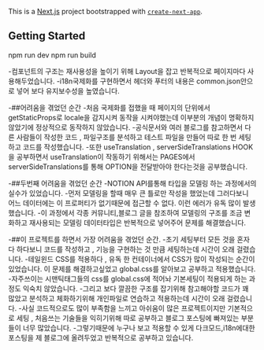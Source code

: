 This is a [Next.js](https://nextjs.org/) project bootstrapped with [`create-next-app`](https://github.com/vercel/next.js/tree/canary/packages/create-next-app).

## Getting Started

npm run dev
npm run build 
 
 
 -컴포넌트의 구조는 재사용성을 높이기 위해 Layout을 잡고 반복적으로 페이지마다 사용해두었습니다.
 -i18n국제화를 구현하면서 헤더와 푸터의 내용은 common.json안으로 넣어 보다 유지보수성을 높였습니다.
 


 
 
 -##어려움을 겪었던 순간
 -처음 국제화를 접했을 때 페이지의 단위에서 getStaticProps로 locale을 감지시켜 동작을 시켜야했는데 이부분의 개념이 명확하지 않았기에 정상적으로 동작하지 않았습니다.
 -공식문서와 여러 블로그를 참고하면서 다른 사람들이 작성한 코드 , 파일구조를 분석하고 테스트 파일을 만들어 따로 한 번 세팅하고 코드를 작성했습니다.
 -또한 useTranslation , serverSideTranslations HOOK을 공부하면서 useTranslation이 작동하기 위해서는 PAGES에서  serverSideTranslations를 통해 OPTION을 전달받아야 한다는것을 공부했습니다.
 
 -##두번째 어려움을 겪었던 순간 
 -NOTION API를통해 타입을 모델링 하는 과정에서의 실수가 있었습니다.
 -먼저 모델링을 할때 매우 큰 틀로만 작성을 했었는데 그러다보니 어느 데이터에는 이 프로퍼티가 없기때문에 접근할 수 없다. 이런 에러가 유독 많이 발생했습니다.
 -이 과정에서 각종 커뮤니티,블로그 글을 참조하여 모델링의 구조를 조금 변화하고 재사용되는 모델링 데이터타입은 반복적으로 넣어주어 문제를 해결했습니다.
 
 -##이 프로젝트를 하면서 가장 어려움을 겪었던 순간.
 -초기 세팅부터 모든 것을 혼자 다 하다보니 코드를 작성하고 , 기능을 구현하는 것 만큼 세팅하는데 시간이 오래 걸렸습니다.
 -테일윈드 CSS를 적용하다 , 유독 한 컨테이너에서 CSS가 많이 작성되는 순간이 있었습니다. 이 문제를 해결하고싶었고 global.css를 알아보고 공부하고 적용했습니다. 
 -자주쓰이는 시맨틱태그들의 css를 global.css에 적어놔 기본세팅이 적용되게 하는 과정도 익숙치 않았습니다.
 -그리고 보다 깔끔한 구조를 잡기위해 참고해야할 코드가 꽤 많았고 분석하고 체화하기위해 개인파일로 연습하고 적용하는데 시간이 오래 걸렸습니다.
 -사실 코드적으로도 많이 부족함을 느끼고 아쉬움이 많은 프로젝트이지만 기본적으로 세팅 , 처음쓰는 기술들을 익히기위해 따로 공부하고 블로그 포스팅에 빠져있는 부분들이 너무 많았습니다.
 -그렇기때문에 누구나 보고 적용할 수 있게 다크모드,i18n에대한 포스팅을 제 블로그에 올려두었고 반복적으로 공부하고 있습니다.
 
 

